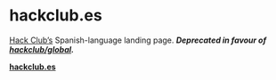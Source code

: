 # hackclub.es

[Hack Club’s](https://hackclub.com) Spanish-language landing page. **_Deprecated in favour of [hackclub/global](https://github.com/hackclub/global)._**

[**hackclub.es**](https://hackclub.es)
